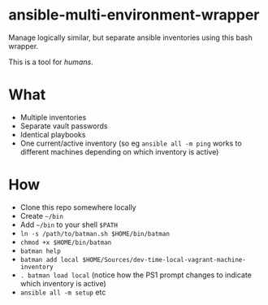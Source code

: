 # ansible-multi-environment-wrapper

Manage logically similar, but separate ansible inventories using this bash wrapper.

This is a tool for _humans_.

# What

 - Multiple inventories
 - Separate vault passwords
 - Identical playbooks
 - One current/active inventory (so eg `ansible all -m ping` works to different machines depending on which inventory is active)

# How

 - Clone this repo somewhere locally
 - Create `~/bin`
 - Add `~/bin` to your shell `$PATH`
 - `ln -s /path/to/batman.sh $HOME/bin/batman`
 - `chmod +x $HOME/bin/batman`
 - `batman help`
 - `batman add local $HOME/Sources/dev-time-local-vagrant-machine-inventory`
 - `. batman load local` (notice how the PS1 prompt changes to indicate which inventory is active)
 - `ansible all -m setup` etc

